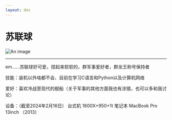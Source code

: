 ```yaml
---
layout: doc
---
```

# 苏联球
![An image](http://q1.qlogo.cn/g?b=qq&nk=2418795196&s=160)
_________________
em……苏联球好可爱，捏起来软软的，群军事爱好者，群龙王称号保持者

技能：装机以外啥都不会、目前在学习C语言和Python以及计算机网络

爱好：喜欢冷战至现代的舰船（关于军事的其他方面我也有涉猎，也可以多和我讨论）

设备：（截至2024年2月16日） 台式机 1600X+950+1t 笔记本 MacBook Pro 13inch （2013）